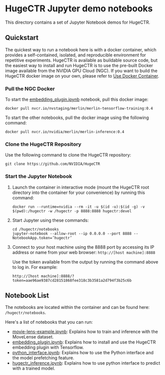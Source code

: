 # HugeCTR Jupyter demo notebooks
This directory contains a set of Jupyter Notebook demos for HugeCTR.

## Quickstart
The quickest way to run a notebook here is with a docker container, which provides a self-contained, isolated, and reproducible environment for repetitive experiments. HugeCTR is available as buildable source code, but the easiest way to install and run HugeCTR is to use the pre-built Docker image available from the NVIDIA GPU Cloud (NGC). If you want to build the HugeCTR docker image on your own, please refer to [Use Docker Container](../docs/mainpage.md#use-docker-container).

### Pull the NGC Docker
To start the [embedding_plugin.ipynb](embedding_plugin.ipynb) notebook, pull this docker image:
```
docker pull nvcr.io/nvstaging/merlin/merlin-tensorflow-training:0.4
```

To start the other notebooks, pull the docker image using the following command:
```
docker pull nvcr.io/nvidia/merlin/merlin-inference:0.4
```

### Clone the HugeCTR Repository
Use the following command to clone the HugeCTR repository:
```
git clone https://github.com/NVIDIA/HugeCTR
```

### Start the Jupyter Notebook

1. Launch the container in interactive mode (mount the HugeCTR root directory into the container for your convenience) by running this command: 
   ```
   docker run --runtime=nvidia --rm -it -u $(id -u):$(id -g) -v $(pwd):/hugectr -w /hugectr -p 8888:8888 hugectr:devel
   ```

2. Start Jupyter using these commands: 
   ```
   cd /hugectr/notebooks
   jupyter-notebook --allow-root --ip 0.0.0.0 --port 8888 --NotebookApp.token=’hugectr’
   ```

3. Connect to your host machine using the 8888 port by accessing its IP address or name from your web browser: `http://[host machine]:8888`

   Use the token available from the output by running the command above to log in. For example:

   `http://[host machine]:8888/?token=aae96ae9387cd28151868fee318c3b3581a2d794f3b25c6b`


## Notebook List
The notebooks are located within the container and can be found here: `/hugectr/notebooks`.

Here's a list of notebooks that you can run:
- [movie-lens-example.ipynb](movie-lens-example.ipynb): Explains how to train and inference with the MoveLense dataset.
- [embedding_plugin.ipynb](embedding_plugin.ipynb): Explains how to install and use the HugeCTR embedding plugin with Tensorflow.
- [python_interface.ipynb](python_interface.ipynb): Explains how to use the Python interface and the model prefetching feature.
- [hugectr_inference.ipynb](hugectr_inference.ipynb): Explains how to use python interface to predict with a trained model.
